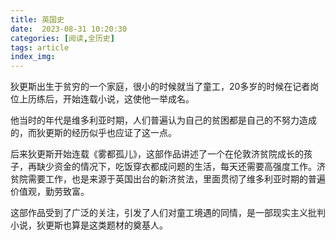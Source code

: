 ```yaml
---
title: 英国史
date:  2023-08-31 10:20:30
categories: [阅读,全历史]
tags: article
index_img: 
---
```

狄更斯出生于贫穷的一个家庭，很小的时候就当了童工，20多岁的时候在记者岗位上历练后，开始连载小说，这使他一举成名。

他当时的年代是维多利亚时期，人们普遍认为自己的贫困都是自己的不努力造成的，而狄更斯的经历似乎也应证了这一点。

后来狄更斯开始连载《雾都孤儿》，这部作品讲述了一个在伦敦济贫院成长的孩子，再缺少资金的情况下，吃饭穿衣都成问题的生活，每天还需要高强度工作。济贫院需要工作，也是来源于英国出台的新济贫法，里面贯彻了维多利亚时期的普遍价值观，勤劳致富。

这部作品受到了广泛的关注，引发了人们对童工境遇的同情，是一部现实主义批判小说，狄更斯也算是这类题材的奠基人。